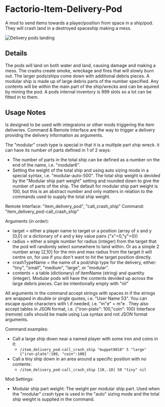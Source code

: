 # Factorio-Item-Delivery-Pod

A mod to send items towards a player/position from space in a ship/pod. They will crash land in a destroyed spaceship making a mess.

![Delivery pods landing](https://thumbs.gfycat.com/LongImmenseKinglet-size_restricted.gif)

Details
----------

The pods will land on both water and land, causing damage and making a mess. The crashs create smoke, wreckage and fires that will slowly burn out. The larger pods/ships come down with additional debris pieces.
A modular ship is made up of large debris parts of the number specified. Any contents will be within the main part of the ship/wrecks and can be aquired by mining the pod. A pods internal inventory is 999 slots so a lot can be fitted in to them.


Usage Notes
------------

Is designed to be used with integraions or other mods triggering the item deliveries.
Command & Remote Interface are the way to trigger a delivery providng the delivery information as arguments.

The "modular" crash type is special in that it is a multiple part ship wreck. it can have its number of parts defined in 1 of 2 ways:

- The number of parts in the total ship can be defined as a number on the end of the name, i.e. "modular6".
- Setting the weight of the total ship and using auto sizing mode in a special syntax, i.e. "modular-auto-500". The total ship weight is devided by the "Modular ship part weight" setting and rounded down to give the number of parts of the ship. The default for modular ship part weight is 100, but this is an abstract number and only matters in relation to the commands used to supply the total ship weight.

Remote Interface: "item_delivery_pod", "call_crash_ship"
Command: "item_delivery_pod-call_crash_ship"

Arguments (in order):

 - target = either a player name to target or a position (array of x and y [0,0] or a dictionary of x and y key value pairs {"x"=0,"y"=0})
 - radius = either a single number for radius (integer) from the target that the pod will randomly select somewhere to land within. Or as a simple 2 number array [2,10] for the min and max radius from the target it will centre on, for use if you don't want to hit the target position directly.
 - crashTypeName = the name of a pod/ship type for the delivery, either: "tiny", "small", "medium", "large", or "modular".
 - contents = a table (dictionary) of itemName (string) and quantity (integer). Modular pods will have the contents devided up across the large debris pieces. Can be intentionally empty with "nil"

All arguments in the command accept strings with spaces in if the strings are wrapped in double or single quotes, i.e. "User Name 53". You can escape quote characters with \ if needed, i.e. "m\"e" = m"e . They also accept tables in JSON format, i.e. {"iron-plate": 100,"coin": 100}
Interface (remote) calls should be made using Lua syntax and not JSON format arguments.

Command examples:

- Call a large ship down near a named player with some iron and coins in it:
	- `/item_delivery_pod-call_crash_ship "muppet9010" 5 "large" {"iron-plate":100, "coin":100}`
- Call a tiny ship down in an area around a specific position with no contents:
	- `/item_delivery_pod-call_crash_ship [10,-10] 50 "tiny" nil`

Mod Settings:

- Modular ship part weight: The weight per modular ship part. Used when the "modular" crash type is used in the "auto" sizing mode and the total ship weight is supplied in the command.